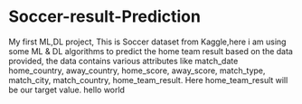 # Soccer-result-Prediction
My first ML,DL project,
This is Soccer dataset from Kaggle,here i am using some ML & DL algorithms to predict the home team result based on the data provided, the data contains various attributes like match_date home_country, away_country, home_score, away_score, match_type, match_city, match_country, home_team_result. Here home_team_result will be our target value.
hello world
